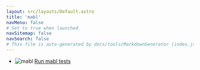```yaml
---
layout: src/layouts/Default.astro
title: 'mabl'
navMenu: false
# Set to true when launched
navSitemap: false
navSearch: false
# This file is auto-generated by docs/tools/MarkdownGenerator (index.js)
---
```


<ul>

<li>

![mabl](https://i.octopus.com/library/step-templates/mabl.png) [Run mabl tests](/integrations/mabl/run-mabl-tests)

</li>
        
</ul>

